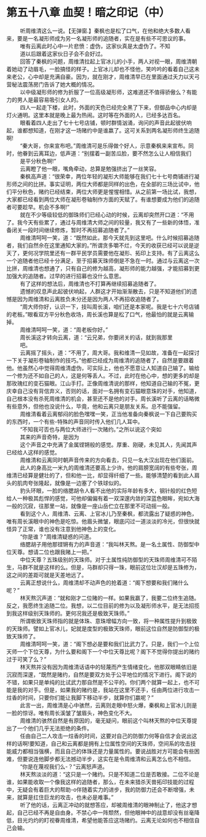 <h1>第五十八章 血契！暗之印记（中）</h1>
<div id="content">&nbsp&nbsp&nbsp&nbsp&nbsp&nbsp&nbsp&nbsp
 听周维清这么一说。【无弹窗.】秦枫也是松了口气，在他和绝大多数人看来，要是一名凝形师成为另一名凝形师的追随者，实在是有些不可思议的事。
 <br/>&nbsp&nbsp&nbsp&nbsp&nbsp&nbsp&nbsp&nbsp
 唯有云离此时心中一片悲愤：虚伪，这家伙真是太虚伪了。不知
 <br/>&nbsp&nbsp&nbsp&nbsp&nbsp&nbsp&nbsp&nbsp
 道以后跟着这家伙日子会不会好过。
 <br/>&nbsp&nbsp&nbsp&nbsp&nbsp&nbsp&nbsp&nbsp
 回答了秦枫的问题，周维清拉起上官冰儿的小手，两人对视一眼，周维清朝着她动了动眉毛，一脸搞怪的样子。上官冰儿却也不怪他，笑吟吟的看着自己这未来老公，心中却是充满自豪。因为，就在刚才，周维清早已在里面通过夭力以天弓营秘法震荡房门告诉了她大概的情况。
 <br/>&nbsp&nbsp&nbsp&nbsp&nbsp&nbsp&nbsp&nbsp
 以中级凝形师的修为折服了一位高级凝形师，这难道还不值得骄傲么？有能力的男人是最容易吸引女人的。
 <br/>&nbsp&nbsp&nbsp&nbsp&nbsp&nbsp&nbsp&nbsp
 四人一起走下楼，此时，外面的天色已经完全黑了下来，但御品中心内却是灯火通明。这里本就是晚上最为热闹。这时等在外面的人，已经多达百名。
 <br/>&nbsp&nbsp&nbsp&nbsp&nbsp&nbsp&nbsp&nbsp
 眼看着四人走出了七十七号店铺，顿时群情汹涌，询问的声音此起彼伏响起，谁都想知道，在刚才这一场赌约中是谁嬴了。这可关系到两名凝形师终生追随啊!
 <br/>&nbsp&nbsp&nbsp&nbsp&nbsp&nbsp&nbsp&nbsp
 “秦大哥，你来宣布吧。”周维清可是乐得做个好人，示意秦枫来来宣布。同时，他眷到云离耳边，低声道：“别摆着一副苦瓜脸，要不然怎么让人相信我们
 <br/>&nbsp&nbsp&nbsp&nbsp&nbsp&nbsp&nbsp&nbsp
 是平分秋色啊!”
 <br/>&nbsp&nbsp&nbsp&nbsp&nbsp&nbsp&nbsp&nbsp
 云离瞪了他一眼，嘴角牵动，总算是勉强挤出了一丝笑容。
 <br/>&nbsp&nbsp&nbsp&nbsp&nbsp&nbsp&nbsp&nbsp
 秦枫高声道：“很荣幸，两位年轻的凝形大师能够在我们七十七号商铺进行凝形师之间的比拼。事实证明，两位大师都是同样的出色，在全部的三场比试中，他们平分秋色，赌约已经结束，两位大师更是惺惺相惜。从之前第一场比试，我想，大家都已经看到两位大师在凝形卷轴制作方面的天赋了。有谁想要成为他们的追随者可要趁早。机会不多啊!”
 <br/>&nbsp&nbsp&nbsp&nbsp&nbsp&nbsp&nbsp&nbsp
 就在不少等级较低的御珠师们已经心动的时候，云离却突然开口道：“不用了。我今天有些累了，通过与周维清大师之间的较量，我又有了一些新的体悟，准备闭关一段时间继续修炼，暂时不再招募追随者了。”
 <br/>&nbsp&nbsp&nbsp&nbsp&nbsp&nbsp&nbsp&nbsp
 周维清呵呵一笑，道：“既然如此，那今天就先到这里吧。什么时候招募追随者，我们自然佘在这里通知大家的。”所谓贪多嚼不烂，今天的收获已经可以说是逆天了，更何况学院里还有一群平民学员需要他在凝形、拓印上支持。有了云离这么一个追随者他已经十分满足，至于招募天珠师倒是不急在一时。通过与云离这一次比拼，周维清也想通了，只有自己的修为越高，凝形师的能力越强，才能招募到更加强大的追随者。过早的进行招募也没什么意思。
 <br/>&nbsp&nbsp&nbsp&nbsp&nbsp&nbsp&nbsp&nbsp
 有了这样的想法后，周维清也不打算再继续招募追随者了。
 <br/>&nbsp&nbsp&nbsp&nbsp&nbsp&nbsp&nbsp&nbsp
 遗憾的叹息声此起彼伏响起，人群这才开始渐渐散去，只是不知道他们的遗憾是因为周维清和云离胜负未分还是因为两人不再招收追随者了。
 <br/>&nbsp&nbsp&nbsp&nbsp&nbsp&nbsp&nbsp&nbsp
 “周大师你好，认识一下，技叫周长溪，咱们还是本家呢。我是七十六号店铺的老板。”眼看双方平分秋色收场，周长溪也算是松了口气，他最怕的就是云离输掉。
 <br/>&nbsp&nbsp&nbsp&nbsp&nbsp&nbsp&nbsp&nbsp
 周维清呵呵一笑，道：“周老板你好。”
 <br/>&nbsp&nbsp&nbsp&nbsp&nbsp&nbsp&nbsp&nbsp
 周长溪这才转向云离，道：“云兄弟，你要闭关的话，就到我那里
 <br/>&nbsp&nbsp&nbsp&nbsp&nbsp&nbsp&nbsp&nbsp
 吧。
 <br/>&nbsp&nbsp&nbsp&nbsp&nbsp&nbsp&nbsp&nbsp
 云离摇了摇头，道：“不用了，周大哥。我和维清一见如故，准备在一起探讨一下关于凝形卷轴制作的技巧。”他都已经成为周维清的追随者了，自然是要跟着他。他虽然心中觉得周维清虚伪，可实际上，他也不愿意让人知道自己输了。输给一个修为还不如自己的人，这是何等丢人。不过，此时在他心中，想的更多的却是那玫瑰红的变石猫眼。江山手打。正像周维清说的那样，他知道自己输的不冤，更庆幸自己没有背信弃义，否则的话，面对一名拥有变石猫眼意珠的对手，他知道，自己根本没有杀死周维清的机会，甚至还不是他的对手。周长溪听了云离的话略微有些意外，但他也没说什么，毕竟，他和云离只是朋友关系。总不能强留。
 <br/>&nbsp&nbsp&nbsp&nbsp&nbsp&nbsp&nbsp&nbsp
 周维清看着云离郁闷的脸色嘿嘿一笑，正当他准备向秦枫说一下自己要购买的东西时，一个有些-特殊的声音同时传入他们几人耳中。
 <br/>&nbsp&nbsp&nbsp&nbsp&nbsp&nbsp&nbsp&nbsp
 “不知我可否也与两位大师进行一次赌约。”之所以说这个突如
 <br/>&nbsp&nbsp&nbsp&nbsp&nbsp&nbsp&nbsp&nbsp
 其来的声音奇特，是因为
 <br/>&nbsp&nbsp&nbsp&nbsp&nbsp&nbsp&nbsp&nbsp
 这个声音之中充满了金属铿锵般的感觉。厚重、刚硬，未见其人，先闻其声已经给人这样的感觉。
 <br/>&nbsp&nbsp&nbsp&nbsp&nbsp&nbsp&nbsp&nbsp
 周维清和云离同时朝声音传来的方向看去，只见一名大汉出现在他们面前。
 <br/>&nbsp&nbsp&nbsp&nbsp&nbsp&nbsp&nbsp&nbsp
 此人的身高比一米九的周维清还要高上少许。他的肩膀宽阔的有些夸张，周维清已经算是健壮的了，但和他一比，却显得纤细了一些。能够清楚的看到此人肩头的肌肉夸张隆起，就像是一边塞了个铁球似的。
 <br/>&nbsp&nbsp&nbsp&nbsp&nbsp&nbsp&nbsp&nbsp
 豹头环眼，一脸的络腮胡令人看不出他的实际年龄有多大，钢针般的红色短给人一种极其彪悍的感觉，可他却偏偏有着一双深邃内敛的深蓝色眼眸，宛如大海一般的沉寂，往那里一站，就像是一座山岳伫立在那里不可动摇一般。
 <br/>&nbsp&nbsp&nbsp&nbsp&nbsp&nbsp&nbsp&nbsp
 看到这个人，周维清、云离、上官冰儿乃至秦枫，都流露出了疑惑的神色，唯有周长溪眼中的神色是吃惊。他眉头微皱，眼底闪过一道淡淡的冷光，但很快就怪异了正常，谁也没有注意到他神色上的变化。
 <br/>&nbsp&nbsp&nbsp&nbsp&nbsp&nbsp&nbsp&nbsp
 “你是谁？”周维清疑惑的问道。
 <br/>&nbsp&nbsp&nbsp&nbsp&nbsp&nbsp&nbsp&nbsp
 络腮胡子用他那铿锵有力的声音道：“我叫林天熬。是一名土属性、防御型中位天尊。想请二位也跟我赌上一把。”
 <br/>&nbsp&nbsp&nbsp&nbsp&nbsp&nbsp&nbsp&nbsp
 中位天尊？五珠级别的天珠师。对于土属性纯防御型的天珠师周维清可不陌生，马群不就是这样的么。但是，马群却只得一珠，眼前这位壮汉却是五珠修为，这之间的差距可就是天差地远了。
 <br/>&nbsp&nbsp&nbsp&nbsp&nbsp&nbsp&nbsp&nbsp
 云离正想说什么，周维清却不动声色的抢着道：“阁下想要和我们赌什么呢？”
 <br/>&nbsp&nbsp&nbsp&nbsp&nbsp&nbsp&nbsp&nbsp
 林天熬沉声道：“就和刚才二位赌的一样。如果我嬴了，我要二位终生追随。反之，我愿终生追随二位。我想，以二位目前的修为以及凝形师水平，是无法招揽到我这样级别天珠师的。更何况我还是极致天珠师。”
 <br/>&nbsp&nbsp&nbsp&nbsp&nbsp&nbsp&nbsp&nbsp
 所谓极致天珠师指的就是体珠、意珠增幅方向一致，将一种属性提升到极致的天珠师。譬如上官冰儿，妃就是度型的极致天珠师，眼前这位自然是防御型的极致天珠师了。
 <br/>&nbsp&nbsp&nbsp&nbsp&nbsp&nbsp&nbsp&nbsp
 周维清呵呵一笑，道：“阁下想必是要和我们比武力了。只是，我们一个上位天师一个下位天尊，为什么要和阁下一个中位天尊比呢？阁下不觉得你提出的赌约过于可笑了么？”
 <br/>&nbsp&nbsp&nbsp&nbsp&nbsp&nbsp&nbsp&nbsp
 林天熬并没有因为周维清话语中的轻蔑而产生情绪变化，他那双眼睛依旧是沉寂而深邃，“既然是赌约，自然是要双方处于公平地位的情况下进行。阁下说的不错，如果只是单纯的比试武力那自然是不公平的。你们两个就算一起上，也不可能是我的对手。但是，如果我的赌约是，我站在这里不还手，任由两位进行攻击一炷香的时间，只要你们能让我脚下移动半步，就算你们嬴呢？”
 <br/>&nbsp&nbsp&nbsp&nbsp&nbsp&nbsp&nbsp&nbsp
 此言一出，周维清是心中骇然，云离则走眼中怒火爆，秦枫和上官冰儿则是一脸的惊讶。唯有周长溪皱了皱眉头，神色变化不大。
 <br/>&nbsp&nbsp&nbsp&nbsp&nbsp&nbsp&nbsp&nbsp
 周维清的骇然自然是有原因的，毫无疑问，眼前这个叫林天熬的中位天尊提出了一个他们几乎无法拒绝的条件。
 <br/>&nbsp&nbsp&nbsp&nbsp&nbsp&nbsp&nbsp&nbsp
 任由自己二人攻击一炷香的时间，这要对自己的防御力何等自信才会说出这样的话啊!要知道，自己和云离都是拥有上位属性空间的天珠师，空间系的攻击技能威力都相当强横，而且自己的体珠还是力量属性的。要说战胜对方可能会有些困难，但要说连他脚步都无法撼动半步，这实在是令周维清和云离怎么也不相信。
 <br/>&nbsp&nbsp&nbsp&nbsp&nbsp&nbsp&nbsp&nbsp
 “你是在蔑视我们么-？”云离怒声道。
 <br/>&nbsp&nbsp&nbsp&nbsp&nbsp&nbsp&nbsp&nbsp
 林天熬淡淡的道：“这只是一个赌约。只是不知道二位是否敢接。二位不论是谁，如果能收取一个像我这样的追随者，那么，在未来猎杀天兽拓印技能的过程中，无疑会有着巨大的帮助-o伴随着实力的进步，我的防御力还会不断增强，未来，就算是扛住巨龙的攻击，也未必是难事。”
 <br/>&nbsp&nbsp&nbsp&nbsp&nbsp&nbsp&nbsp&nbsp
 听了他的话，云离正冲动的就想答应，却被周维清的眼神制止了，他这才想起，自己已经不再是自由身。不禁心中一阵颓然，但他眼神中的战意却没有丝毫降低，目光灼灼的盯视眷周维清，希望他能答应这场赌约。云离无论如何也不相信自己会输。
 <br/>&nbsp&nbsp&nbsp&nbsp&nbsp&nbsp&nbsp&nbsp
 <br/>&nbsp&nbsp&nbsp&nbsp&nbsp&nbsp&nbsp&nbsp
</div>
